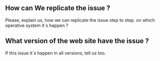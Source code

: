## How can We replicate the issue ?
Please, explain us, how we can replicate the issue step to step. on which operative system it`s happen ?
## What version of the web site have the issue ?
If this issue it`s happen in all versions, tell us too.
